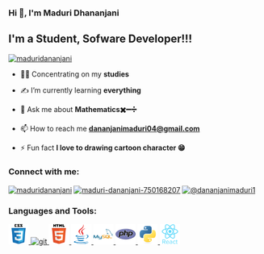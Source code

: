 
<h3>Hi 🤍, I'm Maduri Dhananjani</h3>
<h2>I'm a Student, Sofware Developer!!!</h2>

<p align="left"> <a href="https://twitter.com/maduridananjani" target="blank"><img src="https://img.shields.io/twitter/follow/maduridananjani?logo=twitter&style=for-the-badge" alt="maduridananjani" /></a> </p>

- 👨‍💻 Concentrating on my **studies**

- ✍️ I’m currently learning **everything**

- 💬 Ask me about **Mathematics✖️➖➗**

- 📫 How to reach me **dananjanimaduri04@gmail.com**

- ⚡ Fun fact **I love to drawing cartoon character 😁**

<h3 align="left">Connect with me:</h3>
<p align="left">
<a href="https://twitter.com/maduridananjani" target="blank"><img align="center" src="https://raw.githubusercontent.com/rahuldkjain/github-profile-readme-generator/master/src/images/icons/Social/twitter.svg" alt="maduridananjani" height="30" width="40" /></a>
<a href="https://linkedin.com/in/maduri-dananjani-750168207" target="blank"><img align="center" src="https://raw.githubusercontent.com/rahuldkjain/github-profile-readme-generator/master/src/images/icons/Social/linked-in-alt.svg" alt="maduri-dananjani-750168207" height="30" width="40" /></a>
<a href="https://www.hackerrank.com/dananjanimaduri1" target="blank"><img align="center" src="https://raw.githubusercontent.com/rahuldkjain/github-profile-readme-generator/master/src/images/icons/Social/hackerrank.svg" alt="@dananjanimaduri1" height="30" width="40" /></a>
</p>

<h3 align="left">Languages and Tools:</h3>
<p align="left"> <a href="https://www.w3schools.com/css/" target="_blank" rel="noreferrer"> <img src="https://raw.githubusercontent.com/devicons/devicon/master/icons/css3/css3-original-wordmark.svg" alt="css3" width="40" height="40"/> </a> <a href="https://git-scm.com/" target="_blank" rel="noreferrer"> <img src="https://www.vectorlogo.zone/logos/git-scm/git-scm-icon.svg" alt="git" width="40" height="40"/> </a> <a href="https://www.w3.org/html/" target="_blank" rel="noreferrer"> <img src="https://raw.githubusercontent.com/devicons/devicon/master/icons/html5/html5-original-wordmark.svg" alt="html5" width="40" height="40"/> </a> <a href="https://www.java.com" target="_blank" rel="noreferrer"> <img src="https://raw.githubusercontent.com/devicons/devicon/master/icons/java/java-original.svg" alt="java" width="40" height="40"/> </a> <a href="https://www.mysql.com/" target="_blank" rel="noreferrer"> <img src="https://raw.githubusercontent.com/devicons/devicon/master/icons/mysql/mysql-original-wordmark.svg" alt="mysql" width="40" height="40"/> </a> <a href="https://www.php.net" target="_blank" rel="noreferrer"> <img src="https://raw.githubusercontent.com/devicons/devicon/master/icons/php/php-original.svg" alt="php" width="40" height="40"/> </a> <a href="https://www.python.org" target="_blank" rel="noreferrer"> <img src="https://raw.githubusercontent.com/devicons/devicon/master/icons/python/python-original.svg" alt="python" width="40" height="40"/> </a> <a href="https://reactjs.org/" target="_blank" rel="noreferrer"> <img src="https://raw.githubusercontent.com/devicons/devicon/master/icons/react/react-original-wordmark.svg" alt="react" width="40" height="40"/> </a> </p>

